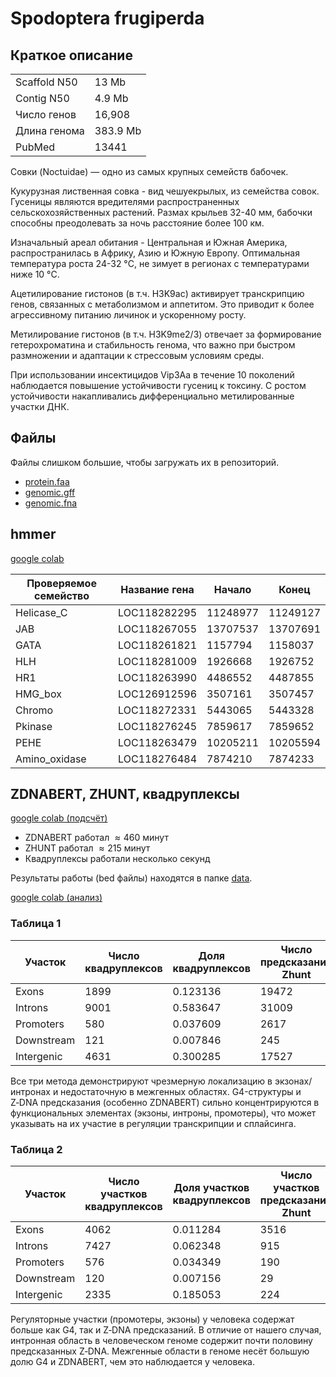 # Spodoptera frugiperda

## Краткое описание

| | |
|---|---|
| Scaffold N50 | 13 Mb |
| Contig N50 | 4.9 Mb |
| Число генов | 16,908 |
| Длина генома | 383.9 Mb |
| PubMed | 13441 |

Совки (Noctuidae) — одно из самых крупных семейств бабочек.

Кукурузная лиственная совка - вид чешуекрылых, из семейства совок. Гусеницы являются вредителями распространенных сельскохозяйственных растений. Размах крыльев 32-40 мм, бабочки способны преодолевать за ночь расстояние более 100 км. 

Изначальный ареал обитания - Центральная и Южная Америка, распространилась в Африку, Азию и Южную Европу. Оптимальная температура роста 24-32 °C, не зимует в регионах с температурами ниже 10 °C.

Ацетилирование гистонов (в т.ч. H3K9ac) активирует транскрипцию генов, связанных с метаболизмом и аппетитом. Это приводит к более агрессивному питанию личинок и ускоренному росту.

Метилирование гистонов (в т.ч. H3K9me2/3) отвечает за формирование гетерохроматина и стабильность генома, что важно при быстром размножении и адаптации к стрессовым условиям среды.

При использовании инсектицидов Vip3Aa в течение 10 поколений наблюдается повышение устойчивости гусениц к токсину. С ростом устойчивости накапливались дифференциально метилированные участки ДНК.


## Файлы

Файлы слишком большие, чтобы загружать их в репозиторий.

* [protein.faa](https://ftp.ncbi.nlm.nih.gov/genomes/all/GCF/023/101/765/GCF_023101765.2_AGI-APGP_CSIRO_Sfru_2.0/GCF_023101765.2_AGI-APGP_CSIRO_Sfru_2.0_protein.faa.gz)
* [genomic.gff](https://ftp.ncbi.nlm.nih.gov/genomes/all/GCF/023/101/765/GCF_023101765.2_AGI-APGP_CSIRO_Sfru_2.0/GCF_023101765.2_AGI-APGP_CSIRO_Sfru_2.0_genomic.gff.gz)
* [genomic.fna](https://ftp.ncbi.nlm.nih.gov/genomes/all/GCF/023/101/765/GCF_023101765.2_AGI-APGP_CSIRO_Sfru_2.0/GCF_023101765.2_AGI-APGP_CSIRO_Sfru_2.0_genomic.fna.gz)

## hmmer

[google colab](https://colab.research.google.com/drive/1Eys6td1At-LS_TUmGZ-EXwGpAmYfXX8O?usp=sharing)

| Проверяемое семейство | Название гена | Начало | Конец |
|----------------|--------------|----------|---------|
|     Helicase_C | LOC118282295 | 11248977 | 11249127|
|            JAB | LOC118267055 | 13707537 | 13707691|
|           GATA | LOC118261821 |  1157794 |  1158037|
|            HLH | LOC118281009 |  1926668 |  1926752|
|            HR1 | LOC118263990 |  4486552 |  4487855|
|        HMG_box | LOC126912596 |  3507161 |  3507457|
|         Chromo | LOC118272331 |  5443065 |  5443328|
|        Pkinase | LOC118276245 |  7859617 |  7859652|
|           PEHE | LOC118263479 | 10205211 | 10205594|
|  Amino_oxidase | LOC118276484 |  7874210 |  7874233|


## ZDNABERT, ZHUNT, квадруплексы

[google colab (подсчёт)](https://colab.research.google.com/drive/16Wp2ZhF2aLNtto8i0iHQwy3XCe1kCAk6?usp=sharing)

* ZDNABERT работал $\approx 460$ минут
* ZHUNT работал $\approx 215$ минут
* Квадруплексы работали несколько секунд

Результаты работы (bed файлы) находятся в папке [data](/data/).

[google colab (анализ)](https://colab.research.google.com/drive/1ZfczUxIS5Fo9BUmvc_2sB2KgkV2J8Xnl?usp=sharing)

### Таблица 1

| Участок | Число квадруплексов | Доля квадруплексов | Число предсказаний Zhunt | Доля предсказаний Zhunt | Число предсказаний ZDNABERT | Доля предсказаний ZDNABERT |
|------------|---------|----------|---------|----------|---------|----------|
| Exons      | 1899    | 0.123136 | 19472   | 0.012847 | 28720   | 0.343446 |
| Introns    | 9001    | 0.583647 | 31009   | 0.020458 | 36300   | 0.434091 |
| Promoters  | 580     | 0.037609 | 2617    | 0.001727 | 3214    | 0.038434 |
| Downstream | 121     | 0.007846 | 245     | 0.000162 | 431     | 0.005154 |
| Intergenic | 4631    | 0.300285 | 17527   | 0.011563 | 19683   | 0.235378 |

Все три метода демонстрируют чрезмерную локализацию в экзонах/интронах и недостаточную в межгенных областях.
G4-структуры и Z‑DNA предсказания (особенно ZDNABERT) сильно концентрируются в функциональных элементах (экзоны, интроны, промотеры), что может указывать на их участие в регуляции транскрипции и сплайсинга.

### Таблица 2

| Участок | Число участков квадруплексов | Доля участков квадруплексов | Число участков предсказаний Zhunt | Доля участков предсказаний Zhunt | Число участков предсказаний ZDNABERT | Доля участков предсказаний ZDNABERT |
|------------|---------|----------|---------|----------|---------|----------|
| Exons      | 4062    | 0.011284 | 3516    | 0.009768 | 59184   | 0.164415 |
| Introns    | 7427    | 0.062348 | 915     | 0.007681 | 14695   | 0.123361 |
| Promoters  | 576     | 0.034349 | 190     | 0.011330 | 2354    | 0.140378 |
| Downstream | 120     | 0.007156 | 29      | 0.001729 | 366     | 0.021826 |
| Intergenic | 2335    | 0.185053 | 224     | 0.017752 | 4257    | 0.337375 |

Регуляторные участки (промотеры, экзоны) у человека содержат больше как G4, так и Z‑DNA предсказаний.
В отличие от нашего случая, интронная область в человеческом геноме содержит почти половину предсказанных Z‑DNA.
Межгенные области в геноме несёт большую долю G4 и ZDNABERT, чем это наблюдается у человека.





